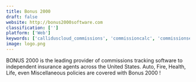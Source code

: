 ```yaml
---
title: Bonus 2000
draft: false 
website: http://bonus2000software.com
classification: ['']
platform: ['Web']
keywords: ['calliduscloud_commissions', 'commissioncalc', 'commissionsez', 'compgun', 'core_commissions', 'glocent', 'greenwave', 'iconixx', 'javelin_sales_compensation', 'mpos', 'magna_timeshare_software', 'netcommissions', 'performio', 'qcommission', 'rpms', 'salesinteract', 'thinksmartone', 'xactly', 'xactly_express', 'xactly_incent_enterprise', 'inlogic']
image: logo.png
---
```

BONUS 2000 is the leading provider of commissions tracking software to independent insurance agents across the United States. Auto, Fire, Health, Life, even Miscellaneous policies are covered with Bonus 2000 !